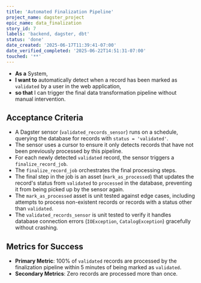 ```yaml
---
title: 'Automated Finalization Pipeline'
project_name: dagster_project
epic_name: data_finalization
story_id: 7
labels: 'backend, dagster, dbt'
status: 'done'
date_created: '2025-06-17T11:39:41-07:00'
date_verified_completed: '2025-06-22T14:51:31-07:00'
touched: '**'
---
```


- **As a** System,
- **I want to** automatically detect when a record has been marked as `validated` by a user in the web application,
- **so that** I can trigger the final data transformation pipeline without manual intervention.

## Acceptance Criteria

- A Dagster sensor (`validated_records_sensor`) runs on a schedule, querying the database for records with `status = 'validated'`.
- The sensor uses a cursor to ensure it only detects records that have not been previously processed by this pipeline.
- For each newly detected `validated` record, the sensor triggers a `finalize_record_job`.
- The `finalize_record_job` orchestrates the final processing steps.
- The final step in the job is an asset (`mark_as_processed`) that updates the record's status from `validated` to `processed` in the database, preventing it from being picked up by the sensor again.
- The `mark_as_processed` asset is unit tested against edge cases, including attempts to process non-existent records or records with a status other than `validated`.
- The `validated_records_sensor` is unit tested to verify it handles database connection errors (`IOException`, `CatalogException`) gracefully without crashing.

## Metrics for Success

- **Primary Metric**: 100% of `validated` records are processed by the finalization pipeline within 5 minutes of being marked as `validated`.
- **Secondary Metrics**: Zero records are processed more than once.
